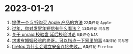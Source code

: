 # 2023-01-21

1. [提供一个 5 折购买 Apple 产品的方法](https://www.v2ex.com/t/910121) `22条评论` `Apple`
1. [过年，你对发贺年短信有什么看法？](https://www.v2ex.com/t/910118) `13条评论` `问与答`
1. [关于 unraid 校验盘 延后校验讨论](https://www.v2ex.com/t/910122) `8条评论` `NAS`
1. [求求有婚姻经验的老哥，可以指点一下家里的事](https://www.v2ex.com/t/910125) `6条评论` `问与答`
1. [firefox 为什么会建立安全连接失败。](https://www.v2ex.com/t/910124) `6条评论` `Firefox`
